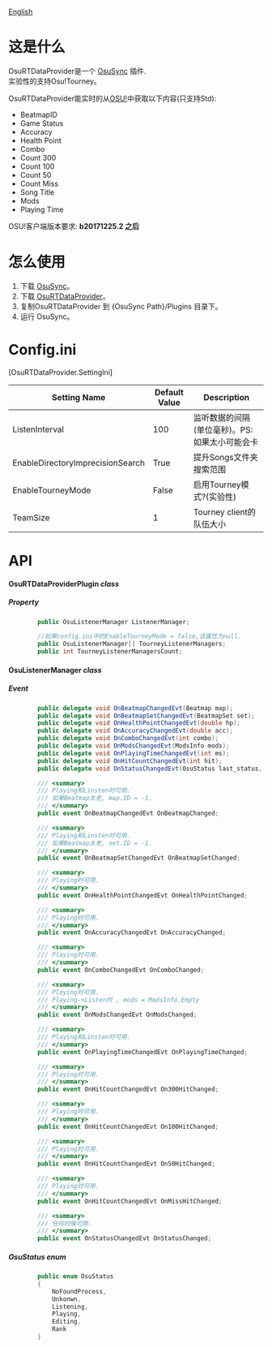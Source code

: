 [English](https://github.com/KedamaOvO/OsuRTDataProvider-Release/blob/master/README.md)  
# 这是什么
OsuRTDataProvider是一个 [OsuSync](https://github.com/Deliay/osuSync) 插件.  
实验性的支持Osu!Tourney。  
  
OsuRTDataProvider能实时的从[OSU!](https://osu.ppy.sh)中获取以下内容(只支持Std):
* BeatmapID
* Game Status
* Accuracy
* Health Point
* Combo
* Count 300
* Count 100
* Count 50
* Count Miss
* Song Title
* Mods
* Playing Time

OSU!客户端版本要求: **b20171225.2 之后**

# 怎么使用
1. 下载 [OsuSync](https://github.com/Deliay/osuSync)。
2. 下载 [OsuRTDataProvider](https://github.com/KedamaOvO/OsuRTDataProvider-Release/releases)。
3. 复制OsuRTDataProvider 到 {OsuSync Path}/Plugins 目录下。
4. 运行 OsuSync。

# Config.ini
[OsuRTDataProvider.SettingIni]

|Setting Name|Default Value|Description|
| ----- | ----- | ----- |
| ListenInterval | 100 | 监听数据的间隔(单位毫秒)。PS:如果太小可能会卡 |  
| EnableDirectoryImprecisionSearch | True | 提升Songs文件夹搜索范围 |
| EnableTourneyMode | False | 启用Tourney模式?(实验性) |
| TeamSize | 1 | Tourney client的队伍大小|  

# API
#### OsuRTDataProviderPlugin ***class***
##### Property
```csharp
        public OsuListenerManager ListenerManager;

        //如果config.ini中的EnableTourneyMode = false,该属性为null.
        public OsuListenerManager[] TourneyListenerManagers;
        public int TourneyListenerManagersCount;
```
#### OsuListenerManager ***class***
##### Event
```csharp
        public delegate void OnBeatmapChangedEvt(Beatmap map);
        public delegate void OnBeatmapSetChangedEvt(BeatmapSet set);
        public delegate void OnHealthPointChangedEvt(double hp);
        public delegate void OnAccuracyChangedEvt(double acc);
        public delegate void OnComboChangedEvt(int combo);
        public delegate void OnModsChangedEvt(ModsInfo mods);
        public delegate void OnPlayingTimeChangedEvt(int ms);
        public delegate void OnHitCountChangedEvt(int hit);
        public delegate void OnStatusChangedEvt(OsuStatus last_status, OsuStatus status);

        /// <summary>
        /// Playing和Linsten时可用.
        /// 如果Beatmap太老, map.ID = -1.
        /// </summary>
        public event OnBeatmapChangedEvt OnBeatmapChanged;

        /// <summary>
        /// Playing和Linsten时可用.
        /// 如果Beatmap太老, set.ID = -1.
        /// </summary>
        public event OnBeatmapSetChangedEvt OnBeatmapSetChanged;

        /// <summary>
        /// Playing时可用.
        /// </summary>
        public event OnHealthPointChangedEvt OnHealthPointChanged;

        /// <summary>
        /// Playing时可用.
        /// </summary>
        public event OnAccuracyChangedEvt OnAccuracyChanged;

        /// <summary>
        /// Playing时可用.
        /// </summary>
        public event OnComboChangedEvt OnComboChanged;

        /// <summary>
        /// Playing时可用.
        /// Playing->Listen时 , mods = ModsInfo.Empty
        /// </summary>
        public event OnModsChangedEvt OnModsChanged;

        /// <summary>
        /// Playing和Linsten时可用.
        /// </summary>
        public event OnPlayingTimeChangedEvt OnPlayingTimeChanged;

        /// <summary>
        /// Playing时可用.
        /// </summary>
        public event OnHitCountChangedEvt On300HitChanged;

        /// <summary>
        /// Playing时可用.
        /// </summary>
        public event OnHitCountChangedEvt On100HitChanged;

        /// <summary>
        /// Playing时可用.
        /// </summary>
        public event OnHitCountChangedEvt On50HitChanged;

        /// <summary>
        /// Playing时可用.
        /// </summary>
        public event OnHitCountChangedEvt OnMissHitChanged;

        /// <summary>
        /// 任何时候可用.
        /// </summary>
        public event OnStatusChangedEvt OnStatusChanged;
```

##### OsuStatus ***enum***
```csharp
        public enum OsuStatus
        {
            NoFoundProcess,
            Unkonwn,
            Listening,
            Playing,
            Editing,
            Rank
        }
```